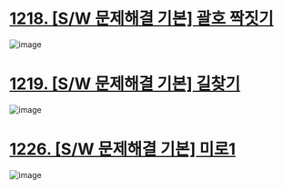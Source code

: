 # [1218. [S/W 문제해결 기본] 괄호 짝짓기](https://swexpertacademy.com/main/code/problem/problemDetail.do?contestProbId=AV14eWb6AAkCFAYD)

![image](https://github.com/user-attachments/assets/c2223a08-eceb-4904-8648-e9f2e7772267)

# [1219. [S/W 문제해결 기본] 길찾기](https://swexpertacademy.com/main/code/problem/problemDetail.do?contestProbId=AV14geLqABQCFAYD)

![image](https://github.com/user-attachments/assets/a45e65c8-e445-490b-8259-1f65f6755a5d)

# [1226. [S/W 문제해결 기본] 미로1](https://swexpertacademy.com/main/code/problem/problemDetail.do?contestProbId=AV14vXUqAGMCFAYD)

![image](https://github.com/user-attachments/assets/fa0ca69c-2c85-4c46-b66c-de4f73f16589)
